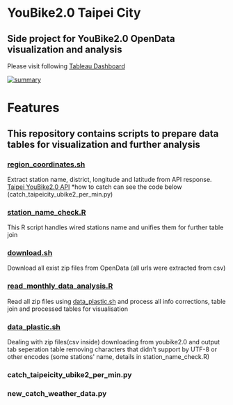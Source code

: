 # YouBike2.0 Taipei City
## Side project for YouBike2.0 OpenData visualization and analysis

Please visit following [Tableau Dashboard](https://public.tableau.com/views/Youbike2_0tracing/summary?:language=zh-TW&:display_count=n&:origin=viz_share_link)

<div class='tableauPlaceholder' id='viz1696149837812' style='position: relative'><noscript><a href='#'><img alt='summary ' src='https:&#47;&#47;public.tableau.com&#47;static&#47;images&#47;Yo&#47;Youbike2_0tracing&#47;summary&#47;1_rss.png' style='border: none' /></a></noscript><object class='tableauViz'  style='display:none;'><param name='host_url' value='https%3A%2F%2Fpublic.tableau.com%2F' /> <param name='embed_code_version' value='3' /> <param name='site_root' value='' /><param name='name' value='Youbike2_0tracing&#47;summary' /><param name='tabs' value='no' /><param name='toolbar' value='yes' /><param name='static_image' value='https:&#47;&#47;public.tableau.com&#47;static&#47;images&#47;Yo&#47;Youbike2_0tracing&#47;summary&#47;1.png' /> <param name='animate_transition' value='yes' /><param name='display_static_image' value='yes' /><param name='display_spinner' value='yes' /><param name='display_overlay' value='yes' /><param name='display_count' value='yes' /><param name='language' value='zh-TW' /></object></div>                
<script type='text/javascript'>                    var divElement = document.getElementById('viz1696149837812');                    var vizElement = divElement.getElementsByTagName('object')[0];                    if ( divElement.offsetWidth > 800 ) { vizElement.style.width='1366px';vizElement.style.height='795px';} else if ( divElement.offsetWidth > 500 ) { vizElement.style.width='1366px';vizElement.style.height='795px';} else { vizElement.style.width='100%';vizElement.style.height='2077px';}                     var scriptElement = document.createElement('script');                    scriptElement.src = 'https://public.tableau.com/javascripts/api/viz_v1.js';                    vizElement.parentNode.insertBefore(scriptElement, vizElement);                </script>

# Features
## This repository contains scripts to prepare data tables for visualization and further analysis
### [region_coordinates.sh](https://github.com/CCL-Chun/ubike2_taipei_city/blob/main/scripts/region_coordinates.sh)
Extract station name, district, longitude and latitude from API response.
[Taipei YouBike2.0 API](https://tcgbusfs.blob.core.windows.net/dotapp/youbike/v2/youbike_immediate.json)
*how to catch can see the code below (catch_taipeicity_ubike2_per_min.py)
### [station_name_check.R](https://github.com/CCL-Chun/ubike2_taipei_city/blob/main/scripts/station_name_check.R)
This R script handles wired stations name and unifies them for further table join
### [download.sh](https://github.com/CCL-Chun/ubike2_taipei_city/blob/main/scripts/download.sh)
Download all exist zip files from OpenData (all urls were extracted from csv)
### [read_monthly_data_analysis.R](https://github.com/CCL-Chun/ubike2_taipei_city/blob/main/scripts/read_monthly_data_analysis.R)
Read all zip files using [data_plastic.sh](https://github.com/CCL-Chun/ubike2_taipei_city/blob/main/scripts/data_plastic.sh) and process all info corrections, table join and processed tables for visualisation
### [data_plastic.sh](https://github.com/CCL-Chun/ubike2_taipei_city/blob/main/scripts/data_plastic.sh)
Dealing with zip files(csv inside) downloading from youbike2.0 and output tab seperation table
removing characters that didn't support by UTF-8 or other encodes (some stations' name, details in station_name_check.R)
### catch_taipeicity_ubike2_per_min.py

### new_catch_weather_data.py
